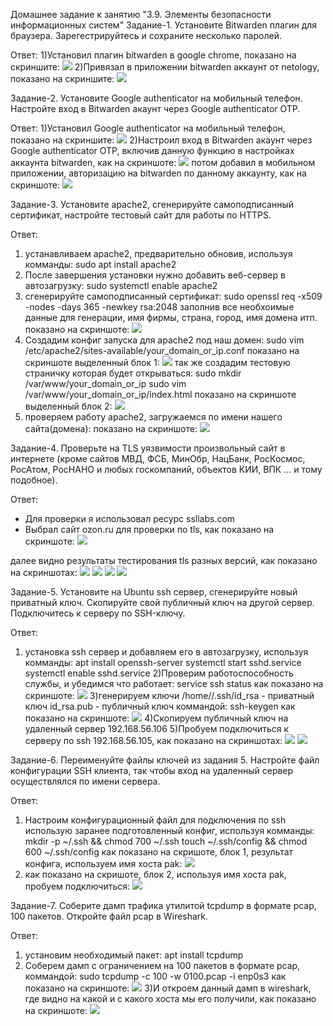 Домашнее задание к занятию "3.9. Элементы безопасности информационных систем"
Задание-1. Установите Bitwarden плагин для браузера. Зарегестрируйтесь и сохраните несколько паролей.

Ответ:
1)Установил плагин bitwarden в google chrome, показано на скриншите:
![](https://github.com/albertiger/devops-netology/blob/3ad3809ef6254635b28de524d73eb13b61eae42a/less%203.9/%D0%97%D0%B0%D0%B4.1.1.jpg)
2)Привязал в приложении bitwarden аккаунт от netology, показано на скриншите:
![](https://github.com/albertiger/devops-netology/blob/789dab57850ba40660ee6ab9a55f0b58dd13ed46/less%203.9/%D0%97%D0%B0%D0%B4.1.2.JPG)


Задание-2. Установите Google authenticator на мобильный телефон. Настройте вход в Bitwarden акаунт через Google authenticator OTP.

Ответ:
1)Установил Google authenticator на мобильный телефон, показано на скриншите:
![](https://github.com/albertiger/devops-netology/blob/56a15b1867e8ec05302ea1c163891c508a9cf605/less%203.9/%D0%97%D0%B0%D0%B4.2.1.JPG)
2)Настроил вход в Bitwarden акаунт через Google authenticator OTP, включив данную функцию в настройках аккаунта bitwarden,
как на скриншоте:
![](https://github.com/albertiger/devops-netology/blob/56a15b1867e8ec05302ea1c163891c508a9cf605/less%203.9/%D0%97%D0%B0%D0%B4.2.2.JPG) 
потом добавил в мобильном приложении, авторизацию на bitwarden по данному аккаунту, как на скриншоте:
![](https://github.com/albertiger/devops-netology/blob/56a15b1867e8ec05302ea1c163891c508a9cf605/less%203.9/%D0%97%D0%B0%D0%B4.2.1.JPG)


Задание-3. Установите apache2, сгенерируйте самоподписанный сертификат, настройте тестовый сайт для работы по HTTPS.

Ответ:
1) устанавливаем apache2, предварительно обновив, используя комманды:
 sudo apt install apache2
2) После завершения установки нужно добавить веб-сервер в автозагрузку:
 sudo systemctl enable apache2
3) сгенерируйте самоподписанный сертификат:
 sudo openssl req -x509 -nodes -days 365 -newkey rsa:2048
заполнив все необхоимые данные для генерации, имя фирмы, страна, город, имя домена итп.
показано на скриншоте:
![](https://github.com/albertiger/devops-netology/blob/56a15b1867e8ec05302ea1c163891c508a9cf605/less%203.9/%D0%97%D0%B0%D0%B4.3.3.JPG)
4) Создадим конфиг запуска для apache2 под наш домен:
 sudo vim /etc/apache2/sites-available/your_domain_or_ip.conf
показано на скриншоте выделенный блок 1:
![](https://github.com/albertiger/devops-netology/blob/56a15b1867e8ec05302ea1c163891c508a9cf605/less%203.9/%D0%97%D0%B0%D0%B4.3.4.JPG)
так же создадим тестовую страничку которая будет открываться:
 sudo mkdir /var/www/your_domain_or_ip
 sudo vim /var/www/your_domain_or_ip/index.html
показано на скриншоте выделенный блок 2:
![](https://github.com/albertiger/devops-netology/blob/56a15b1867e8ec05302ea1c163891c508a9cf605/less%203.9/%D0%97%D0%B0%D0%B4.3.4.JPG)
5) проверяем работу apache2, загружаемся по имени нашего сайта(домена):
показано на скриншоте:
![](https://github.com/albertiger/devops-netology/blob/56a15b1867e8ec05302ea1c163891c508a9cf605/less%203.9/%D0%97%D0%B0%D0%B4.4.1.JPG)


Задание-4. Проверьте на TLS уязвимости произвольный сайт в интернете (кроме сайтов МВД, ФСБ, МинОбр, НацБанк, РосКосмос, РосАтом, РосНАНО и любых госкомпаний, объектов КИИ, ВПК ... и тому подобное).

Ответ:
- Для проверки я использовал ресурс ssllabs.com
- Выбрал сайт ozon.ru для проверки по tls, как показано на скриншоте:
![](https://github.com/albertiger/devops-netology/blob/56a15b1867e8ec05302ea1c163891c508a9cf605/less%203.9/%D0%97%D0%B0%D0%B4.3.1.JPG)

далее видно результаты тестирования tls разных версий, как показано на скриншотах:
![](https://github.com/albertiger/devops-netology/blob/56a15b1867e8ec05302ea1c163891c508a9cf605/less%203.9/%D0%97%D0%B0%D0%B4.4.2.JPG)
![](https://github.com/albertiger/devops-netology/blob/56a15b1867e8ec05302ea1c163891c508a9cf605/less%203.9/%D0%97%D0%B0%D0%B4.4.3.JPG)
![](https://github.com/albertiger/devops-netology/blob/56a15b1867e8ec05302ea1c163891c508a9cf605/less%203.9/%D0%97%D0%B0%D0%B4.4.4.JPG)
![](https://github.com/albertiger/devops-netology/blob/56a15b1867e8ec05302ea1c163891c508a9cf605/less%203.9/%D0%97%D0%B0%D0%B4.4.5.JPG)


Задание-5. Установите на Ubuntu ssh сервер, сгенерируйте новый приватный ключ. Скопируйте свой публичный ключ на другой сервер. Подключитесь к серверу по SSH-ключу.

Ответ:
1) установка ssh сервер и добавляем его в автозагрузку, используя комманды:
apt install openssh-server
systemctl start sshd.service
systemctl enable sshd.service
2)Проверим работоспособность службы, и убедимся что работает:
service ssh status
как показано на скриншоте:
![](https://github.com/albertiger/devops-netology/blob/56a15b1867e8ec05302ea1c163891c508a9cf605/less%203.9/%D0%97%D0%B0%D0%B4.5.1.JPG)
3)генерируем ключи
/home/<username>/.ssh/id_rsa - приватный ключ
id_rsa.pub - публичный ключ
коммандой:
ssh-keygen
как показано на скриншоте:
![](https://github.com/albertiger/devops-netology/blob/56a15b1867e8ec05302ea1c163891c508a9cf605/less%203.9/%D0%97%D0%B0%D0%B4.5.2.JPG)
4)Скопируем публичный ключ на удаленный сервер 192.168.56.106
5)Пробуем подключиться к серверу по ssh 192.168.56.105, как показано на скриншотах:
![](https://github.com/albertiger/devops-netology/blob/56a15b1867e8ec05302ea1c163891c508a9cf605/less%203.9/%D0%97%D0%B0%D0%B4.5.3.JPG)
![](https://github.com/albertiger/devops-netology/blob/56a15b1867e8ec05302ea1c163891c508a9cf605/less%203.9/%D0%97%D0%B0%D0%B4.5.4.JPG)


Задание-6. Переименуйте файлы ключей из задания 5. Настройте файл конфигурации SSH клиента, так чтобы вход на удаленный сервер осуществлялся по имени сервера.

Ответ:
1) Настроим конфигурационный файл для подключения по ssh использую заранее подготовленный конфиг, используя комманды:
mkdir -p ~/.ssh && chmod 700 ~/.ssh
touch ~/.ssh/config && chmod 600 ~/.ssh/config
как показано на скришоте, блок 1, результат конфига, используем имя хоста pak:
![](https://github.com/albertiger/devops-netology/blob/56a15b1867e8ec05302ea1c163891c508a9cf605/less%203.9/%D0%97%D0%B0%D0%B4.6.1.JPG)
2) как показано на скришоте, блок 2, используя имя хоста pak, пробуем подключиться:
![](https://github.com/albertiger/devops-netology/blob/56a15b1867e8ec05302ea1c163891c508a9cf605/less%203.9/%D0%97%D0%B0%D0%B4.6.1.JPG)


Задание-7. Соберите дамп трафика утилитой tcpdump в формате pcap, 100 пакетов. Откройте файл pcap в Wireshark.

Ответ:
1) установим необходимый пакет:
apt install tcpdump
2) Соберем дамп с ограничением на 100 пакетов в формате pcap, коммандой:
sudo tcpdump -c 100 -w 0100.pcap -i enp0s3
как показано на скриншоте:
![](https://github.com/albertiger/devops-netology/blob/56a15b1867e8ec05302ea1c163891c508a9cf605/less%203.9/%D0%97%D0%B0%D0%B4.7.1.JPG)
3)И откроем данный дамп в wireshark, где видно на какой и с какого хоста мы его получили, как показано на скриншоте:
![](https://github.com/albertiger/devops-netology/blob/56a15b1867e8ec05302ea1c163891c508a9cf605/less%203.9/%D0%97%D0%B0%D0%B4.7.2.JPG)

